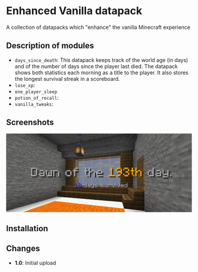 # Enhanced Vanilla datapack
A collection of datapacks which "enhance" the vanilla Minecraft experience

## Description of modules
* `days_since_death`: This datapack keeps track of the world age (in days) and of the number of days since the player last died. The datapack shows both statistics each morning as a title to the player. It also stores the longest survival streak in a scoreboard.
* `lose_xp`:
* `one_player_sleep`
* `potion_of_recall`:
* `vanilla_tweaks`: 
	
## Screenshots
![days_since_death title](https://raw.githubusercontent.com/phistoh/enhanced_vanilla/master/.readme/days_since_death_1.png)
	
## Installation

## Changes
- **1.0**: Initial upload